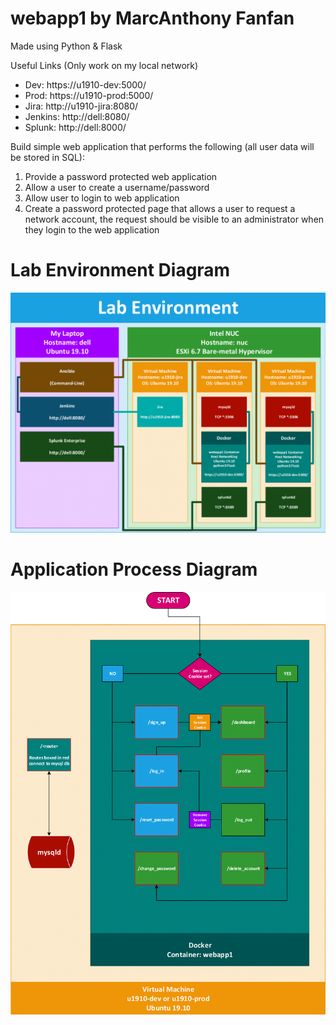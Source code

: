 # webapp1 by MarcAnthony Fanfan

Made using Python & Flask

Useful Links (Only work on my local network)

- Dev: https://u1910-dev:5000/
- Prod: https://u1910-prod:5000/
- Jira: http://u1910-jira:8080/
- Jenkins: http://dell:8080/
- Splunk: http://dell:8000/

Build simple web application that performs the following (all user data will be stored in SQL):
1. Provide a password protected web application
2. Allow a user to create a username/password
3. Allow user to login to web application
4. Create a password protected page that allows a user to request a network account, the request should be visible to an administrator when they login to the web application

# Lab Environment Diagram
![Lab Environment Diagram](static/lab_environment.png)

# Application Process Diagram
![Application Process Diagram](static/application_process.png)